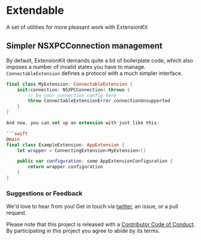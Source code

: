 # Extendable
A set of utilities for more pleasant work with ExtensionKit

## Simpler NSXPCConnection management

By default, ExtensionKit demands quite a bit of boilerplate code, which also imposes a number of invalid states you have to manage. `ConnectableExtension` defines a protocol with a much simpler interface.

```swift
final class MyExtension: ConnectableExtension {
	init(connection: NSXPCConnection) throws {
		// Do your connection config here
		throw ConnectableExtensionError.connectionUnsupported
	}
}

And now, you can set up an extension with just like this:

```swift
@main
final class ExampleExtension: AppExtension {
	let wrapper = ConnectingExtension<MyExtension>()

	public var configuration: some AppExtensionConfiguration {
		return wrapper.configuration
	}
}
```

### Suggestions or Feedback

We'd love to hear from you! Get in touch via [twitter](https://twitter.com/chimehq), an issue, or a pull request.

Please note that this project is released with a [Contributor Code of Conduct](CODE_OF_CONDUCT.md). By participating in this project you agree to abide by its terms.
